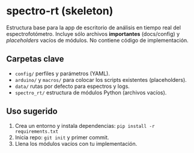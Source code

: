 # spectro-rt (skeleton)

Estructura base para la app de escritorio de análisis en tiempo real del espectrofotómetro.
Incluye sólo archivos **importantes** (docs/config) y *placeholders* vacíos de módulos.
No contiene código de implementación.

## Carpetas clave
- `config/` perfiles y parámetros (YAML).
- `arduino/` y `macros/` para colocar los scripts existentes (placeholders).
- `data/` rutas por defecto para espectros y logs.
- `spectro_rt/` estructura de módulos Python (archivos vacíos).

## Uso sugerido
1) Crea un entorno y instala dependencias: `pip install -r requirements.txt`
2) Inicia repo: `git init` y primer commit.
3) Llena los módulos vacíos con tu implementación.
